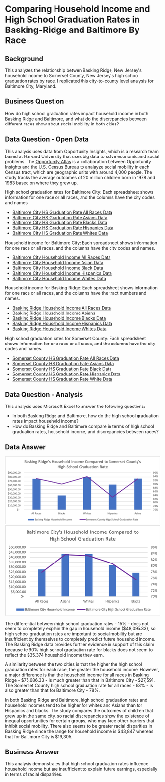 # Comparing Household Income and High School Graduation Rates in Basking-Ridge and Baltimore By Race
## Background
This analyzes the relationship betwen Basking Ridge, New Jersey's household income to Somerset County, New Jersey's high school graduation rates by race. I replicated this city-to-county level analysis for Baltimore City, Maryland. 

## Business Question
How do high school graduation rates impact household income in both Basking Ridge and Baltimore, and what do the discrepancies between different races show about social mobility in both cities?  

## Data Question - Open Data
This analysis uses data from Opportunity Insights, which is a research team based at Harvard University that uses big data to solve economic and social problems. The [Opportunity Atlas](https://www.opportunityatlas.org) is a collaboration between Opportunity Insights and the U.S. Census Bureau to analayze social mobility in each Census tract, which are geographic units with around 4,000 people. The study tracks the average outcomes of 20 million children born in 1978 and 1983 based on where they grew up. 

High school graduation rates for Baltimore City: Each spreadsheet shows information for one race or all races, and the columns have the city codes and names.
- [Baltimore City HS Graduation Rate All Races Data](https://github.com/Daphne-Tang/Comparing-Household-Income-and-High-School-Graduation-Rates-in-Basking-Ridge-and-Baltimore/blob/master/Original%20Datasets/Baltimore_City_HS_Graduation_Rate_All_Races_Data.xlsx)
- [Baltimore City HS Graduation Rate Asians Data](https://github.com/Daphne-Tang/Comparing-Household-Income-and-High-School-Graduation-Rates-in-Basking-Ridge-and-Baltimore/blob/master/Original%20Datasets/Baltimore_City_HS_Graduation_Rate_Asians_Data.xlsx)
- [Baltimore City HS Graduation Rate Blacks Data](https://github.com/Daphne-Tang/Comparing-Household-Income-and-High-School-Graduation-Rates-in-Basking-Ridge-and-Baltimore/blob/master/Original%20Datasets/Baltimore_City_HS_Graduation_Rate_Blacks_Data.xlsx)
- [Baltimore City HS Graduation Rate Hispanics Data](https://github.com/Daphne-Tang/Comparing-Household-Income-and-High-School-Graduation-Rates-in-Basking-Ridge-and-Baltimore/blob/master/Original%20Datasets/Baltimore_City_HS_Graduation_Rate_Hispanics_Data.xlsx)
- [Baltimore City HS Graduation Rate Whites Data](https://github.com/Daphne-Tang/Comparing-Household-Income-and-High-School-Graduation-Rates-in-Basking-Ridge-and-Baltimore/blob/master/Original%20Datasets/Baltimore_City_HS_Graduation_Rate_Whites_Data.xlsx)

Household income for Baltimore City: Each spreadsheet shows information for one race or all races, and the columns have the city codes and names. 
- [Baltimore City Household Income All Races Data](https://github.com/Daphne-Tang/Comparing-Household-Income-and-High-School-Graduation-Rates-in-Basking-Ridge-and-Baltimore/blob/master/Original%20Datasets/Baltimore_City_Household_Income_All_Races_Data.xlsx)
- [Baltimore City Household Income Asian Data](https://github.com/Daphne-Tang/Comparing-Household-Income-and-High-School-Graduation-Rates-in-Basking-Ridge-and-Baltimore/blob/master/Original%20Datasets/Baltimore_City_Household_Income_Asian_Data.xlsx)
- [Baltimore City Household Income Black Data](https://github.com/Daphne-Tang/Comparing-Household-Income-and-High-School-Graduation-Rates-in-Basking-Ridge-and-Baltimore/blob/master/Original%20Datasets/Baltimore_City_Household_Income_Black_Data.xlsx)
- [Baltimore City Household Income Hispanics Data](https://github.com/Daphne-Tang/Comparing-Household-Income-and-High-School-Graduation-Rates-in-Basking-Ridge-and-Baltimore/blob/master/Original%20Datasets/Baltimore_City_Household_Income_Hispanics_Data.xlsx)
- [Baltimore City Household Income Whites Data](https://github.com/Daphne-Tang/Comparing-Household-Income-and-High-School-Graduation-Rates-in-Basking-Ridge-and-Baltimore/blob/master/Original%20Datasets/Baltimore_City_Household_Income_Whites_Data.xlsx)

Household income for Basking Ridge: Each spreadsheet shows information for one race or all races, and the columns have the tract numbers and names.
- [Basking Ridge Household Income All Races Data](https://github.com/Daphne-Tang/Comparing-Household-Income-and-High-School-Graduation-Rates-in-Basking-Ridge-and-Baltimore/blob/master/Original%20Datasets/Basking_Ridge_Household_Income_All_Races_Data.xlsx)
- [Basking Ridge Household Income Asians](https://github.com/Daphne-Tang/Comparing-Household-Income-and-High-School-Graduation-Rates-in-Basking-Ridge-and-Baltimore/blob/master/Original%20Datasets/Basking_Ridge_Household_Income_Asians_Data.xlsx)
- [Basking Ridge Household Income Blacks Data](https://github.com/Daphne-Tang/Comparing-Household-Income-and-High-School-Graduation-Rates-in-Basking-Ridge-and-Baltimore/blob/master/Original%20Datasets/Basking_Ridge_Household_Income_Blacks_Data.xlsx)
- [Basking Ridge Household Income Hispanics Data](https://github.com/Daphne-Tang/Comparing-Household-Income-and-High-School-Graduation-Rates-in-Basking-Ridge-and-Baltimore/blob/master/Original%20Datasets/Basking_Ridge_Household_Income_Hispanics_Data.xlsx)
- [Basking Ridge Household Income Whites Data](https://github.com/Daphne-Tang/Comparing-Household-Income-and-High-School-Graduation-Rates-in-Basking-Ridge-and-Baltimore/blob/master/Original%20Datasets/Basking_Ridge_Household_Income_Whites_Data.xlsx)

High school graduation rates for Somerset County: Each spreadsheet shows information for one race or all races, and the columns have the city codes and names. 
- [Somerset County HS Graduation Rate All Races Data](https://github.com/Daphne-Tang/Comparing-Household-Income-and-High-School-Graduation-Rates-in-Basking-Ridge-and-Baltimore/blob/master/Original%20Datasets/Somerset_County_HS_Graduation_Rate_All_Races_Data.xlsx)
- [Somerset County HS Graduation Rate Asians Data](https://github.com/Daphne-Tang/Comparing-Household-Income-and-High-School-Graduation-Rates-in-Basking-Ridge-and-Baltimore/blob/master/Original%20Datasets/Somerset_County_HS_Graduation_Rate_Asians_Data.xlsx)
- [Somerset County HS Graduation Rate Black Data](https://github.com/Daphne-Tang/Comparing-Household-Income-and-High-School-Graduation-Rates-in-Basking-Ridge-and-Baltimore/blob/master/Original%20Datasets/Somerset_County_HS_Graduation_Rate_Black_Data.xlsx)
- [Somerset County HS Graduation Rate Hispanics Data](https://github.com/Daphne-Tang/Comparing-Household-Income-and-High-School-Graduation-Rates-in-Basking-Ridge-and-Baltimore/blob/master/Original%20Datasets/Somerset_County_HS_Graduation_Rate_Hispanics_Data.xlsx)
- [Somerset County HS Graduation Rate White Data](https://github.com/Daphne-Tang/Comparing-Household-Income-and-High-School-Graduation-Rates-in-Basking-Ridge-and-Baltimore/blob/master/Original%20Datasets/Somerset_County_HS_Graduation_Rate_White_Data.xlsx)

## Data Question - Analysis
This analysis uses Microsoft Excel to answer the following questions: 
- In both Basking Ridge and Baltimore, how do the high school graduation rates impact household income? 
- How do Basking Ridge and Baltimore compare in terms of high school graduation rates, household income, and discrepancies between races?
## Data Answer
![alt text](https://github.com/Daphne-Tang/Comparing-Household-Income-and-High-School-Graduation-Rates-in-Basking-Ridge-and-Baltimore/blob/master/Basking%20Ridge's%20Household%20Income%20Compared%20to%20Somerset%20County's%20High%20School%20Graduation%20Rate.png)
![alt text](https://github.com/Daphne-Tang/Comparing-Household-Income-and-High-School-Graduation-Rates-in-Basking-Ridge-and-Baltimore/blob/master/Baltimore%20City's%20Household%20Income%20Compared%20to%20High%20School%20Graduation%20Rate.png)

The differential between high school graduation rates - 15% - does not seem to completely explain the gap in household income ($48,095.33), so high school graduation rates are important to social mobility but are insufficient by themselves to completely predict future household income. The Basking Ridge data provides further evidence in support of this claim because te 90% high school graduation rate for blacks does not seem to reflect the $35,374 household income they earn. 

A similarity between the two cities is that the higher the high school graduation rates for each race, the greater the household income. However, a major difference is that the household income for all races in Basking Ridge - $75,686.33 - is much greater than that in Baltimore City - $27,591. The Somerset County high school graduation rate for all races - 93% - is also greater than that for Baltimore City - 78%. 

In both Basking Ridge and Baltimore, high school graduation rates and household incomes tend to be higher for whites and Asians than for Hispanics and blacks. The study compares the outcomes of children that grew up in the same city, so racial discrepancies show the existence of inequal opportunities for certain groups, who may face other barriers that inhibit social mobility. There also seems to be greater racial disparities in Basking Ridge since the range for household income is $43,847 whereas that for Baltimore City is $19,305.

## Business Answer

This analysis demonstrates that high school graduation rates influence household income but are insufficient to explain future earnings, especially in terms of racial disparities. 
